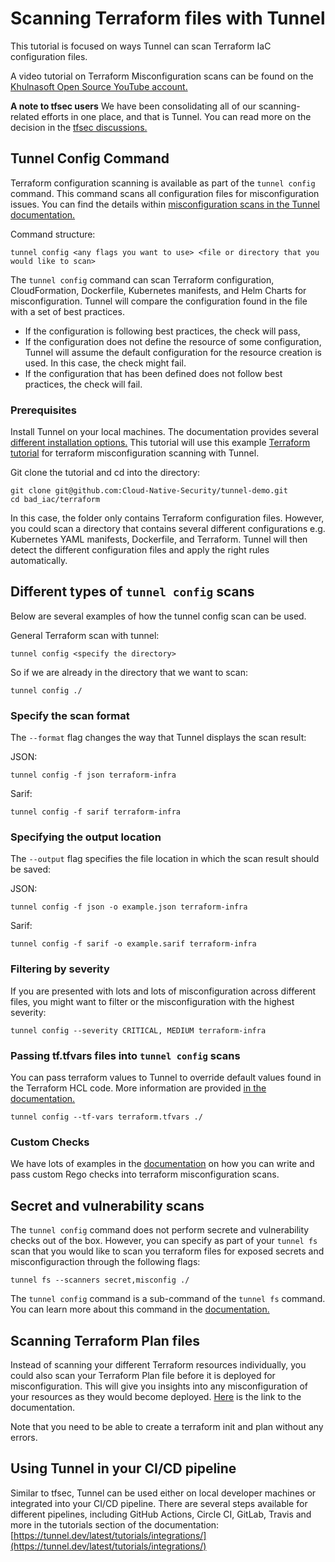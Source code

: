 # Scanning Terraform files with Tunnel

This tutorial is focused on ways Tunnel can scan Terraform IaC configuration files. 

A video tutorial on Terraform Misconfiguration scans can be found on the [Khulnasoft Open Source YouTube account.](https://youtu.be/BWp5JLXkbBc)

**A note to tfsec users** 
We have been consolidating all of our scanning-related efforts in one place, and that is Tunnel. You can read more on the decision in the [tfsec discussions.](https://github.com/khulnasoft/tfsec/discussions/1994)

## Tunnel Config Command 

Terraform configuration scanning is available as part of the `tunnel config` command. This command scans all configuration files for misconfiguration issues. You can find the details within [misconfiguration scans in the Tunnel documentation.](https://tunnel.dev/latest/docs/scanner/misconfiguration/) 

Command structure: 
``` 
tunnel config <any flags you want to use> <file or directory that you would like to scan> 
``` 

The `tunnel config` command can scan Terraform configuration, CloudFormation, Dockerfile, Kubernetes manifests, and Helm Charts for misconfiguration. Tunnel will compare the configuration found in the file with a set of best practices.  

- If the configuration is following best practices, the check will pass,  
- If the configuration does not define the resource of some configuration, Tunnel will assume the default configuration for the resource creation is used. In this case, the check might fail.
- If the configuration that has been defined does not follow best practices, the check will fail.  

### Prerequisites 
Install Tunnel on your local machines. The documentation provides several [different installation options.](https://tunnel.dev/latest/getting-started/installation/) 
This tutorial will use this example [Terraform tutorial](https://github.com/Cloud-Native-Security/tunnel-demo/tree/main/bad_iac/terraform) for terraform misconfiguration scanning with Tunnel. 

Git clone the tutorial and cd into the directory: 
``` 
git clone git@github.com:Cloud-Native-Security/tunnel-demo.git
cd bad_iac/terraform
``` 
In this case, the folder only contains Terraform configuration files. However, you could scan a directory that contains several different configurations e.g. Kubernetes YAML manifests, Dockerfile, and Terraform. Tunnel will then detect the different configuration files and apply the right rules automatically. 

## Different types of `tunnel config` scans 

Below are several examples of how the tunnel config scan can be used. 

General Terraform scan with tunnel: 
``` 
tunnel config <specify the directory> 
``` 

So if we are already in the directory that we want to scan: 
``` 
tunnel config ./ 
``` 
### Specify the scan format 
The `--format` flag changes the way that Tunnel displays the scan result: 

JSON: 
```
tunnel config -f json terraform-infra 
``` 

Sarif: 
``` 
tunnel config -f sarif terraform-infra 
``` 

### Specifying the output location 

The `--output` flag specifies the file location in which the scan result should be saved: 

JSON: 
``` 
tunnel config -f json -o example.json terraform-infra 
``` 

Sarif: 
``` 
tunnel config -f sarif -o example.sarif terraform-infra 
``` 

### Filtering by severity 

If you are presented with lots and lots of misconfiguration across different files, you might want to filter or the misconfiguration with the highest severity: 

``` 
tunnel config --severity CRITICAL, MEDIUM terraform-infra 
``` 

### Passing tf.tfvars files into `tunnel config` scans 

You can pass terraform values to Tunnel to override default values found in the Terraform HCL code. More information are provided [in the documentation.](https://tunnel.dev/latest/docs/coverage/iac/terraform/#value-overrides) 

``` 
tunnel config --tf-vars terraform.tfvars ./
``` 
### Custom Checks 

We have lots of examples in the [documentation](https://tunnel.dev/latest/docs/scanner/misconfiguration/custom/) on how you can write and pass custom Rego checks into terraform misconfiguration scans. 

## Secret and vulnerability scans

The `tunnel config` command does not perform secrete and vulnerability checks out of the box. However, you can specify as part of your `tunnel fs` scan that you would like to scan you terraform files for exposed secrets and misconfiguraction through the following flags: 

```
tunnel fs --scanners secret,misconfig ./
```

The `tunnel config` command is a sub-command of the `tunnel fs` command. You can learn more about this command in the [documentation.](https://tunnel.dev/latest/docs/target/filesystem/) 

## Scanning Terraform Plan files

Instead of scanning your different Terraform resources individually, you could also scan your Terraform Plan file before it is deployed for misconfiguration. This will give you insights into any misconfiguration of your resources as they would become deployed. [Here](https://tunnel.dev/latest/docs/coverage/iac/terraform/#terraform) is the link to the documentation.

Note that you need to be able to create a terraform init and plan without any errors. 

## Using Tunnel in your CI/CD pipeline 
Similar to tfsec, Tunnel can be used either on local developer machines or integrated into your CI/CD pipeline. There are several steps available for different pipelines, including GitHub Actions, Circle CI, GitLab, Travis and more in the tutorials section of the documentation: [https://tunnel.dev/latest/tutorials/integrations/](https://tunnel.dev/latest/tutorials/integrations/) 

 
